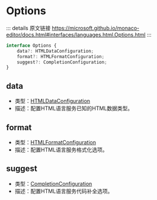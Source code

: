 # Options

<backTop />
        
::: details 原文链接
https://microsoft.github.io/monaco-editor/docs.html#interfaces/languages.html.Options.html
:::

```ts
interface Options {
    data?: HTMLDataConfiguration;
    format?: HTMLFormatConfiguration;
    suggest?: CompletionConfiguration;
}
```

## data
- 类型：[HTMLDataConfiguration](/api/languages/html/HTMLDataConfiguration.md)
- 描述：配置HTML语言服务已知的HTML数据类型。

## format
- 类型：[HTMLFormatConfiguration](/api/languages/html/HTMLFormatConfiguration.md)
- 描述：配置HTML语言服务格式化选项。


## suggest
- 类型：[CompletionConfiguration](/api/languages/html/CompletionConfiguration.md)
- 描述：配置HTML语言服务代码补全选项。

